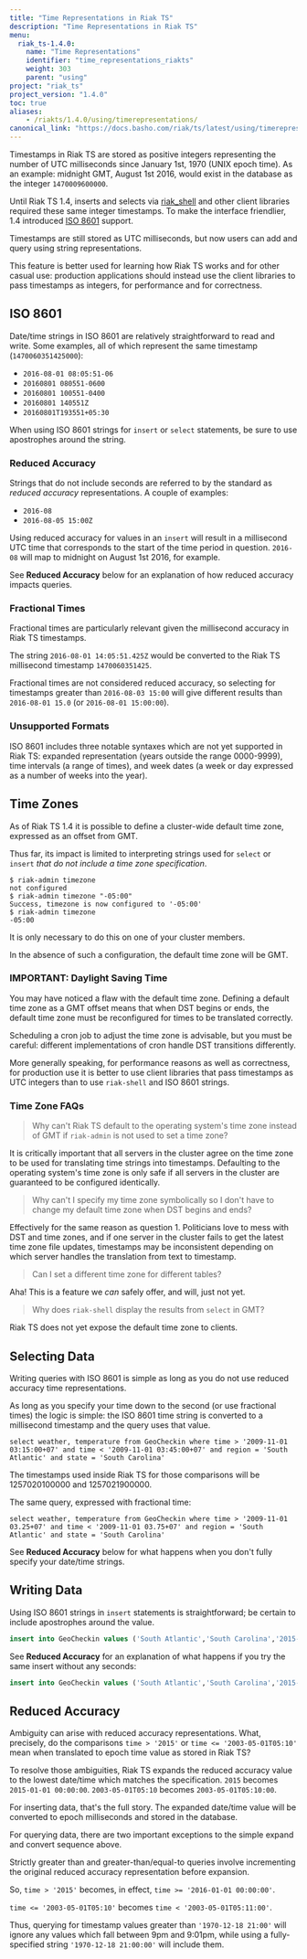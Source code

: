 ```yaml
---
title: "Time Representations in Riak TS"
description: "Time Representations in Riak TS"
menu:
  riak_ts-1.4.0:
    name: "Time Representations"
    identifier: "time_representations_riakts"
    weight: 303
    parent: "using"
project: "riak_ts"
project_version: "1.4.0"
toc: true
aliases:
    - /riakts/1.4.0/using/timerepresentations/
canonical_link: "https://docs.basho.com/riak/ts/latest/using/timerepresentations"
---
```



[activating]: ../creating-activating/
[planning]: ../planning/
[querying]: ../querying/
[config reference]: /riak/kv/2.1.4/configuring/reference/#the-advanced-config-file
[MDC]: /riak/ts/1.4.0/using/mdc
[riakshell]: ../riakshell
[iso8601]: https://en.wikipedia.org/wiki/ISO_8601

Timestamps in Riak TS are stored as positive integers representing the
number of UTC milliseconds since January 1st, 1970 (UNIX epoch
time). As an example: midnight GMT, August 1st 2016, would exist in
the database as the integer `1470009600000`.

Until Riak TS 1.4, inserts and selects via [riak_shell][riakshell] and
other client libraries required these same integer timestamps. To make
the interface friendlier, 1.4 introduced [ISO 8601][iso8601] support.

Timestamps are still stored as UTC milliseconds, but now users can add
and query using string representations.

This feature is better used for learning how Riak TS works and for
other casual use: production applications should instead use the
client libraries to pass timestamps as integers, for performance and
for correctness.

## ISO 8601

Date/time strings in ISO 8601 are relatively straightforward to read
and write. Some examples, all of which represent the same timestamp
(`1470060351425000`):

* `2016-08-01 08:05:51-06`
* `20160801 080551-0600`
* `20160801 100551-0400`
* `20160801 140551Z`
* `20160801T193551+05:30`

When using ISO 8601 strings for `insert` or `select` statements, be sure
to use apostrophes around the string.

### Reduced Accuracy

Strings that do not include seconds are referred to by the standard as
*reduced accuracy* representations. A couple of examples:

* `2016-08`
* `2016-08-05 15:00Z`

Using reduced accuracy for values in an `insert` will result in a
millisecond UTC time that corresponds to the start of the time period
in question. `2016-08` will map to midnight on August 1st 2016, for
example.

See **Reduced Accuracy** below for an explanation of how reduced
accuracy impacts queries.

### Fractional Times

Fractional times are particularly relevant given the millisecond
accuracy in Riak TS timestamps.

The string `2016-08-01 14:05:51.425Z` would be converted to the Riak
TS millisecond timestamp `1470060351425`.

Fractional times are not considered reduced accuracy, so selecting for
timestamps greater than `2016-08-03 15:00` will give different
results than `2016-08-01 15.0` (or `2016-08-01 15:00:00`).

### Unsupported Formats

ISO 8601 includes three notable syntaxes which are not yet supported
in Riak TS: expanded representation (years outside the range
0000-9999), time intervals (a range of times), and week dates (a week
or day expressed as a number of weeks into the year).

## Time Zones

As of Riak TS 1.4 it is possible to define a cluster-wide default time
zone, expressed as an offset from GMT.

Thus far, its impact is limited to interpreting strings used for
`select` or `insert` *that do not include a time zone specification*.

```
$ riak-admin timezone
not configured
$ riak-admin timezone "-05:00"
Success, timezone is now configured to '-05:00'
$ riak-admin timezone
-05:00
```

It is only necessary to do this on one of your cluster members.

In the absence of such a configuration, the default time zone will be GMT.

### IMPORTANT: Daylight Saving Time

You may have noticed a flaw with the default time zone. Defining a
default time zone as a GMT offset means that when DST begins or ends,
the default time zone must be reconfigured for times to be translated
correctly.

Scheduling a cron job to adjust the time zone is advisable, but you
must be careful: different implementations of cron handle DST
transitions differently.

More generally speaking, for performance reasons as well as
correctness, for production use it is better to use client libraries
that pass timestamps as UTC integers than to use `riak-shell` and ISO
8601 strings.

### Time Zone FAQs

> Why can't Riak TS default to the operating system's time zone
> instead of GMT if `riak-admin` is not used to set a time zone?

It is critically important that all servers in the cluster agree on
the time zone to be used for translating time strings into
timestamps. Defaulting to the operating system's time zone is only
safe if all servers in the cluster are guaranteed to be configured
identically.

> Why can't I specify my time zone symbolically so I don't have to
> change my default time zone when DST begins and ends?

Effectively for the same reason as question 1. Politicians love to
mess with DST and time zones, and if one server in the cluster fails
to get the latest time zone file updates, timestamps may be
inconsistent depending on which server handles the translation from
text to timestamp.

> Can I set a different time zone for different tables?

Aha! This is a feature we *can* safely offer, and will, just not yet.

> Why does `riak-shell` display the results from `select` in GMT?

Riak TS does not yet expose the default time zone to clients.

## Selecting Data

Writing queries with ISO 8601 is simple as long as you do not use
reduced accuracy time representations.

As long as you specify your time down to the second (or use fractional
times) the logic is simple: the ISO 8601 time string is converted to a
millisecond timestamp and the query uses that value.

```
select weather, temperature from GeoCheckin where time > '2009-11-01 03:15:00+07' and time < '2009-11-01 03:45:00+07' and region = 'South Atlantic' and state = 'South Carolina'
```

The timestamps used inside Riak TS for those comparisons will be
1257020100000 and 1257021900000.

The same query, expressed with fractional time:

```
select weather, temperature from GeoCheckin where time > '2009-11-01 03.25+07' and time < '2009-11-01 03.75+07' and region = 'South Atlantic' and state = 'South Carolina'
```

See **Reduced Accuracy** below for what happens when you don't fully
specify your date/time strings.

## Writing Data

Using ISO 8601 strings in `insert` statements is straightforward; be
certain to include apostrophes around the value.

```sql
insert into GeoCheckin values ('South Atlantic','South Carolina','2015-01-01 12:01:40Z','rain',37.8);
```

See **Reduced Accuracy** for an explanation of what happens if you
try the same insert without any seconds:

```sql
insert into GeoCheckin values ('South Atlantic','South Carolina','2015-01-01 12:01Z','rain',37.8);
```

## Reduced Accuracy

Ambiguity can arise with reduced accuracy representations. What,
precisely, do the comparisons `time > '2015'` or `time <= '2003-05-01T05:10'`
mean when translated to epoch time value as stored in Riak TS?

To resolve those ambiguities, Riak TS expands the reduced accuracy
value to the lowest date/time which matches the specification. `2015`
becomes `2015-01-01 00:00:00`. `2003-05-01T05:10` becomes
`2003-05-01T05:10:00`.

For inserting data, that's the full story. The expanded date/time
value will be converted to epoch milliseconds and stored in the
database.

For querying data, there are two important exceptions to the simple
expand and convert sequence above.

Strictly greater than and greater-than/equal-to queries involve
incrementing the original reduced accuracy representation before
expansion.

So, `time > '2015'` becomes, in effect, `time >= '2016-01-01
00:00:00'`.

`time <= '2003-05-01T05:10'` becomes `time < '2003-05-01T05:11:00'`.

Thus, querying for timestamp values greater than `'1970-12-18 21:00'`
will ignore any values which fall between 9pm and 9:01pm, while using
a fully-specified string `'1970-12-18 21:00:00'` will include them.
